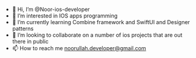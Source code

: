 - 👋 Hi, I’m @Noor-ios-developer
- 👀 I’m interested in IOS apps programming
- 🌱 I’m currently learning Combine framework and SwiftUI and Designer patterns
- 💞️ I’m looking to collaborate on a number of ios projects that are out there in public
- 📫 How to reach me noorullah.developer@gmail.com

<!---
Noor-ios-developer/Noor-ios-developer is a ✨ special ✨ repository because its `README.md` (this file) appears on your GitHub profile.
You can click the Preview link to take a look at your changes.
--->

